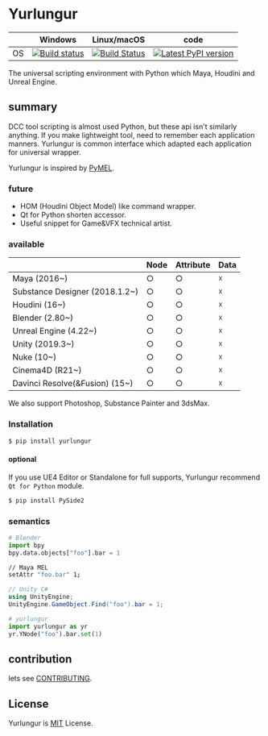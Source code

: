 # Yurlungur

|       | Windows | Linux/macOS | code |
| ----- | ------ | --- | --- |
| OS | [![Build status](https://ci.appveyor.com/api/projects/status/46vinb8jd1jbbhdg?svg=true)](https://ci.appveyor.com/project/sho7noka/yurlungur) | [![Build Status](https://travis-ci.org/sho7noka/Yurlungur.svg?branch=dev)](https://travis-ci.org/sho7noka/Yurlungur) | [![Latest PyPI version](https://img.shields.io/pypi/v/yurlungur.svg)](https://pypi.python.org/pypi/yurlungur) |


The universal scripting environment with Python which Maya, Houdini and Unreal Engine.

## summary
DCC tool scripting is almost used Python, but these api isn't similarly anything.
If you make lightweight tool, need to remember each application manners.
Yurlungur is common interface which adapted each application for universal wrapper.

Yurlungur is inspired by [PyMEL](https://github.com/LumaPictures/pymel).

### future
* HOM (Houdini Object Model) like command wrapper.
* Qt for Python shorten accessor.
* Useful snippet for Game&VFX technical artist.

### available
|       | Node | Attribute | Data |
| ---- | --- | --- | --- |
| Maya (2016~) | ○ | ○ | ☓ |
| Substance Designer (2018.1.2~) | ○ | ○ | ☓ |
| Houdini (16~) | ○ | ○ | ☓ |
| Blender (2.80~) | ○ | ○ | ☓ |
| Unreal Engine (4.22~) | ○ | ○ | ☓ |
| Unity (2019.3~) | ○ | ○ | ☓ |
| Nuke (10~) | ○ | ○ | ☓ |
| Cinema4D (R21~) | ○ | ○ | ☓ |
| Davinci Resolve(&Fusion) (15~) | ○ | ○ | ☓ |

We also support Photoshop, Substance Painter and 3dsMax.

### Installation
```bash
$ pip install yurlungur
```

#### optional
If you use UE4 Editor or Standalone for full supports, Yurlungur recommend `Qt for Python` module.

```bash
$ pip install PySide2
```

### semantics

```python
# Blender
import bpy
bpy.data.objects["foo"].bar = 1
```

```sh
// Maya MEL
setAttr "foo.bar" 1;
```

```cs
// Unity C#
using UnityEngine;
UnityEngine.GameObject.Find("foo").bar = 1;
```

```python
# yurlungur
import yurlungur as yr
yr.YNode("foo").bar.set(1)
``` 

## contribution
lets see [CONTRIBUTING](./CONTRIBUTING.md).


## License
Yurlungur is [MIT](./LICENSE.md) License.
